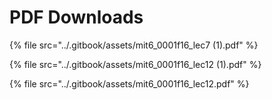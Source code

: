 # PDF Downloads

{% file src="../.gitbook/assets/mit6\_0001f16\_lec7 \(1\).pdf" %}

{% file src="../.gitbook/assets/mit6\_0001f16\_lec12 \(1\).pdf" %}



{% file src="../.gitbook/assets/mit6\_0001f16\_lec12.pdf" %}



